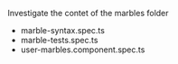 Investigate the contet of the marbles folder

- marble-syntax.spec.ts
- marble-tests.spec.ts
- user-marbles.component.spec.ts

